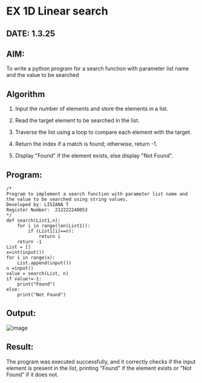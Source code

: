 # EX 1D Linear search
## DATE: 1.3.25
## AIM:
To write a python program for a search function with parameter list name and the value to be searched 



## Algorithm

1. Input the number of elements and store the elements in a list.

2. Read the target element to be searched in the list.

3. Traverse the list using a loop to compare each element with the target.

4. Return the index if a match is found; otherwise, return -1.

5. Display "Found" if the element exists, else display "Not Found".

## Program:
```
/*
Program to implement a search function with parameter list name and the value to be searched using string values.
Developed by: LISIANA T
Register Number:  212222240053
*/
def search(List1,n):
    for i in range(len(List1)):
        if (List1[i]==n):
            return i
    return -1
List = [] 
x=int(input())
for i in range(x):
    List.append(input())
n =input()
value = search(List, n)
if value!=-1:
	print("Found")
else:
	print("Not Found")

```

## Output:

![image](https://github.com/user-attachments/assets/96ea5f9a-a137-4b89-8347-a97f6c582481)


## Result:
The program was executed successfully, and it correctly checks if the input element is present in the list, printing "Found" if the element exists or "Not Found" if it does not.
